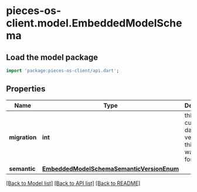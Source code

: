 # pieces-os-client.model.EmbeddedModelSchema

## Load the model package
```dart
import 'package:pieces-os-client/api.dart';
```

## Properties
Name | Type | Description | Notes
------------ | ------------- | ------------- | -------------
**migration** | **int** | this is the current database version that this model was used for. | 
**semantic** | [**EmbeddedModelSchemaSemanticVersionEnum**](EmbeddedModelSchemaSemanticVersionEnum.md) |  | 

[[Back to Model list]](../README.md#documentation-for-models) [[Back to API list]](../README.md#documentation-for-api-endpoints) [[Back to README]](../README.md)


